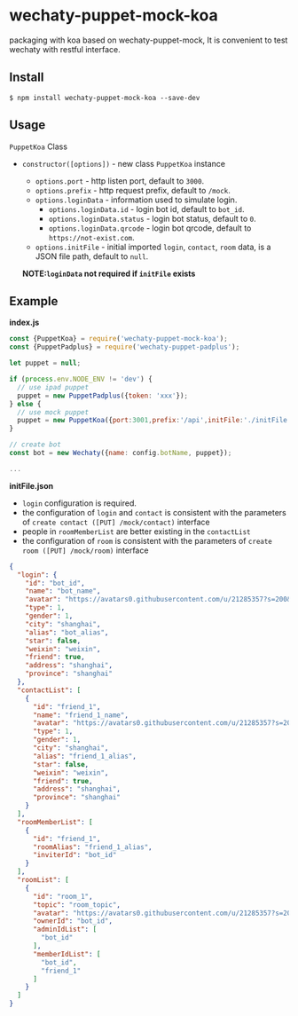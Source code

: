 # wechaty-puppet-mock-koa

packaging with koa based on wechaty-puppet-mock, It is convenient to test wechaty with restful interface.

## Install

```shell
$ npm install wechaty-puppet-mock-koa --save-dev
```

## Usage

`PuppetKoa` Class

- `constructor([options])` - new class `PuppetKoa` instance

  - `options.port` - http listen port, default to `3000`.
  - `options.prefix` - http request prefix, default to `/mock`.
  - `options.loginData` - information used to simulate login.
    - `options.loginData.id` - login bot id, default to `bot_id`.
    - `options.loginData.status` - login bot status, default to `0`.
    - `options.loginData.qrcode` - login bot qrcode, default to `https://not-exist.com`.
  - `options.initFile` - initial imported `login`, `contact`, `room` data, is a JSON file path, default to `null`.

  **NOTE:`loginData` not required if `initFile` exists**

## Example

**index.js**

```javascript
const {PuppetKoa} = require('wechaty-puppet-mock-koa');
const {PuppetPadplus} = require('wechaty-puppet-padplus');

let puppet = null;

if (process.env.NODE_ENV != 'dev') {
  // use ipad puppet
  puppet = new PuppetPadplus({token: 'xxx'});
} else {
  // use mock puppet
  puppet = new PuppetKoa({port:3001,prefix:'/api',initFile:'./initFile.json'});
}

// create bot
const bot = new Wechaty({name: config.botName, puppet});

...
```

**initFile.json**

- `login` configuration is required.
- the configuration of `login` and `contact` is consistent with the parameters of `create contact ([PUT] /mock/contact)` interface
- people in `roomMemberList` are better existing in the `contactList`
- the configuration of `room` is consistent with the parameters of `create room ([PUT] /mock/room)` interface

```json
{
  "login": {
    "id": "bot_id",
    "name": "bot_name",
    "avatar": "https://avatars0.githubusercontent.com/u/21285357?s=200&v=4",
    "type": 1,
    "gender": 1,
    "city": "shanghai",
    "alias": "bot_alias",
    "star": false,
    "weixin": "weixin",
    "friend": true,
    "address": "shanghai",
    "province": "shanghai"
  },
  "contactList": [
    {
      "id": "friend_1",
      "name": "friend_1_name",
      "avatar": "https://avatars0.githubusercontent.com/u/21285357?s=200&v=4",
      "type": 1,
      "gender": 1,
      "city": "shanghai",
      "alias": "friend_1_alias",
      "star": false,
      "weixin": "weixin",
      "friend": true,
      "address": "shanghai",
      "province": "shanghai"
    }
  ],
  "roomMemberList": [
    {
      "id": "friend_1",
      "roomAlias": "friend_1_alias",
      "inviterId": "bot_id"
    }
  ],
  "roomList": [
    {
      "id": "room_1",
      "topic": "room_topic",
      "avatar": "https://avatars0.githubusercontent.com/u/21285357?s=200&v=4",
      "ownerId": "bot_id",
      "adminIdList": [
        "bot_id"
      ],
      "memberIdList": [
        "bot_id",
        "friend_1"
      ]
    }
  ]
}
```

